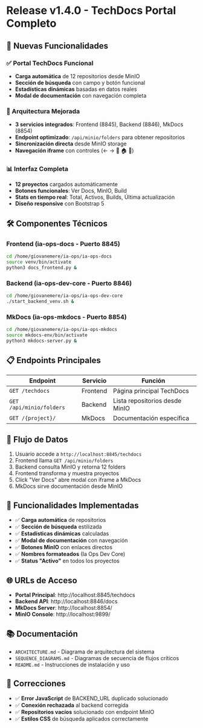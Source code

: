 # Release v1.4.0 - TechDocs Portal Completo

## 🚀 Nuevas Funcionalidades

### ✅ Portal TechDocs Funcional
- **Carga automática** de 12 repositorios desde MinIO
- **Sección de búsqueda** con campo y botón funcional
- **Estadísticas dinámicas** basadas en datos reales
- **Modal de documentación** con navegación completa

### 🔧 Arquitectura Mejorada
- **3 servicios integrados**: Frontend (8845), Backend (8846), MkDocs (8854)
- **Endpoint optimizado**: `/api/minio/folders` para obtener repositorios
- **Sincronización directa** desde MinIO storage
- **Navegación iframe** con controles (← → 🔄 🏠 🔗)

### 📊 Interfaz Completa
- **12 proyectos** cargados automáticamente
- **Botones funcionales**: Ver Docs, MinIO, Build
- **Stats en tiempo real**: Total, Activos, Builds, Última actualización
- **Diseño responsive** con Bootstrap 5

## 🛠️ Componentes Técnicos

### Frontend (ia-ops-docs - Puerto 8845)
```bash
cd /home/giovanemere/ia-ops/ia-ops-docs
source venv/bin/activate
python3 docs_frontend.py &
```

### Backend (ia-ops-dev-core - Puerto 8846)
```bash
cd /home/giovanemere/ia-ops/ia-ops-dev-core
./start_backend_venv.sh &
```

### MkDocs (ia-ops-mkdocs - Puerto 8854)
```bash
cd /home/giovanemere/ia-ops/ia-ops-mkdocs
source mkdocs-env/bin/activate
python3 mkdocs-server.py &
```

## 📋 Endpoints Principales

| Endpoint | Servicio | Función |
|----------|----------|---------|
| `GET /techdocs` | Frontend | Página principal TechDocs |
| `GET /api/minio/folders` | Backend | Lista repositorios desde MinIO |
| `GET /{project}/` | MkDocs | Documentación específica |

## 🔄 Flujo de Datos

1. Usuario accede a `http://localhost:8845/techdocs`
2. Frontend llama `GET /api/minio/folders`
3. Backend consulta MinIO y retorna 12 folders
4. Frontend transforma y muestra proyectos
5. Click "Ver Docs" abre modal con iframe a MkDocs
6. MkDocs sirve documentación desde MinIO

## 🎯 Funcionalidades Implementadas

- ✅ **Carga automática** de repositorios
- ✅ **Sección de búsqueda** estilizada
- ✅ **Estadísticas dinámicas** calculadas
- ✅ **Modal de documentación** con navegación
- ✅ **Botones MinIO** con enlaces directos
- ✅ **Nombres formateados** (Ia Ops Dev Core)
- ✅ **Status "Activo"** en todos los proyectos

## 🌐 URLs de Acceso

- **Portal Principal**: http://localhost:8845/techdocs
- **Backend API**: http://localhost:8846/docs
- **MkDocs Server**: http://localhost:8854/
- **MinIO Console**: http://localhost:9899/

## 📚 Documentación

- `ARCHITECTURE.md` - Diagrama de arquitectura del sistema
- `SEQUENCE_DIAGRAMS.md` - Diagramas de secuencia de flujos críticos
- `README.md` - Instrucciones de instalación y uso

## 🔧 Correcciones

- ✅ **Error JavaScript** de BACKEND_URL duplicado solucionado
- ✅ **Conexión rechazada** al backend corregida
- ✅ **Repositorios vacíos** solucionado con endpoint MinIO
- ✅ **Estilos CSS** de búsqueda aplicados correctamente

